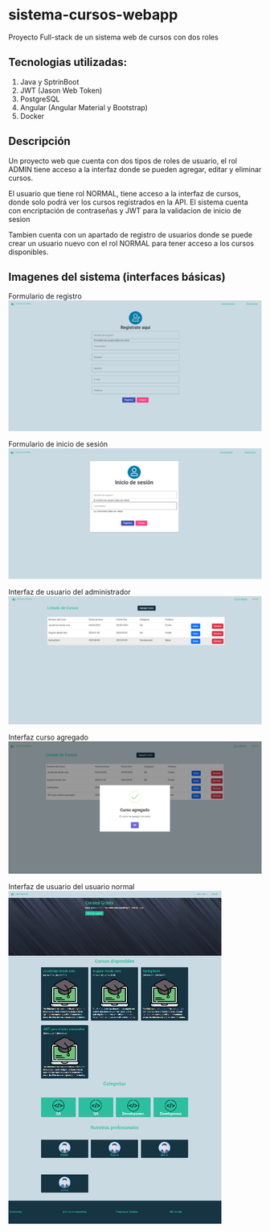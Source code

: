 # sistema-cursos-webapp
Proyecto Full-stack de un sistema web de cursos con dos roles

## Tecnologias utilizadas:

1. Java y SptrinBoot
2. JWT (Jason Web Token)
3. PostgreSQL
4. Angular (Angular Material y Bootstrap)
5. Docker


## Descripción
Un proyecto web que cuenta con dos tipos de roles de usuario, el rol ADMIN tiene acceso a la interfaz donde se pueden agregar, editar y eliminar cursos.

El usuario que tiene rol NORMAL, tiene acceso a la interfaz de cursos, donde solo podrá ver los cursos registrados en la API.
El sistema cuenta con encriptación de contraseñas y JWT para la validacion de inicio de sesion

Tambien cuenta con un apartado de registro de usuarios donde se puede crear un usuario nuevo con el rol NORMAL para tener acceso a los cursos disponibles.

## Imagenes del sistema (interfaces básicas)

Formulario de registro
![Registro de usuarios](/images/registro.png)

Formulario de inicio de sesión
![login](/images/login.png)

Interfaz de usuario del administrador
![Interfaz del administrador](/images/admin.png)

Interfaz curso agregado
![Agregar nuevo curso](/images/add-curso.png)

Interfaz de usuario del usuario normal
![Interfaz de usuario normal](/images/user-normal.png)